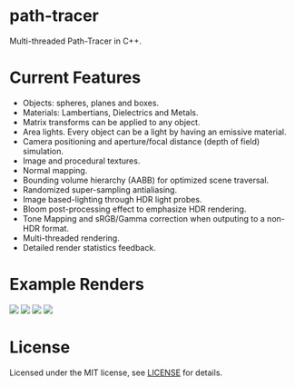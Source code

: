 # path-tracer
Multi-threaded Path-Tracer in C++.

# Current Features
- Objects: spheres, planes and boxes.
- Materials: Lambertians, Dielectrics and Metals.
- Matrix transforms can be applied to any object.
- Area lights. Every object can be a light by having an emissive material.
- Camera positioning and aperture/focal distance (depth of field) simulation.
- Image and procedural textures.
- Normal mapping.
- Bounding volume hierarchy (AABB) for optimized scene traversal.
- Randomized super-sampling antialiasing.
- Image based-lighting through HDR light probes.
- Bloom post-processing effect to emphasize HDR rendering.
- Tone Mapping and sRGB/Gamma correction when outputing to a non-HDR format.
- Multi-threaded rendering.
- Detailed render statistics feedback.

# Example Renders
![](http://bmlourenco.com/portfolio/path-tracer/images/gallery/1.jpg)
![](http://bmlourenco.com/portfolio/path-tracer/images/gallery/2.jpg)
![](http://bmlourenco.com/portfolio/path-tracer/images/gallery/3.jpg)
![](http://bmlourenco.com/portfolio/path-tracer/images/gallery/5.jpg)

# License
Licensed under the MIT license, see [LICENSE](https://github.com/MadEqua/path-tracer/blob/master/LICENSE) for details.
